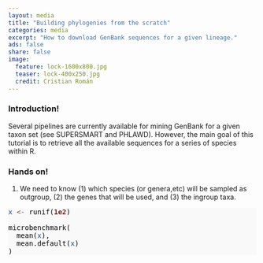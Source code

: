 ```yaml
---
layout: media
title: "Building phylogenies from the scratch"
categories: media
excerpt: "How to download GenBank sequences for a given lineage."
ads: false
share: false
image:
  feature: lock-1600x800.jpg
  teaser: lock-400x250.jpg
  credit: Cristian Román
---
```


### Introduction!

Several pipelines are currently available for mining GenBank for a given taxon set (see SUPERSMART and PHLAWD). However, the main goal of this tutorial is to retrieve all the available sequences for a series of species within R.    

### Hands on!

1. We need to know (1) which species (or genera,etc) will be sampled as outgroup, (2) the genes that will be used, and (3) the ingroup taxa.


<pre style="background:#f9f9f9;color:#080808"><span style="color:#234a97">x</span> <span style="color:#794938">&lt;-</span> runif(<span style="color:#811f24;font-weight:700">1e2</span>)

microbenchmark(
  mean(<span style="color:#234a97">x</span>),
  mean.default(<span style="color:#234a97">x</span>)
)
</pre>

